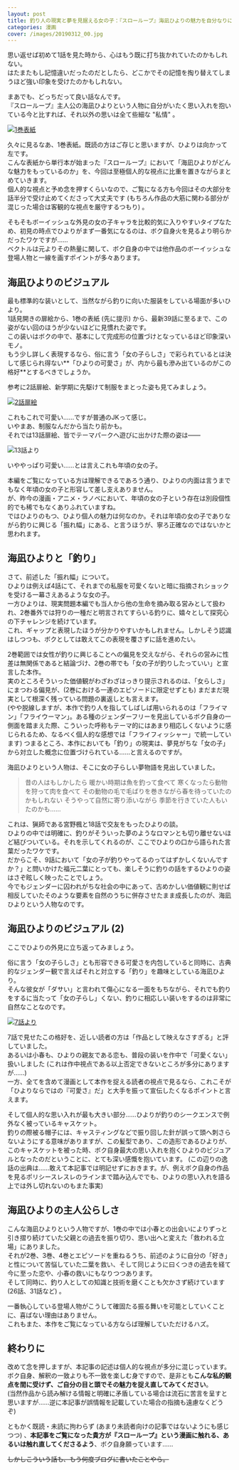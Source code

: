 ```yaml
---
layout: post
title: 釣り人の現実と夢を見据える女の子：『スローループ』海凪ひよりの魅力を自分なりに見つめてみる
categories: 漫画
cover: /images/20190312_00.jpg
---
```


思い返せば初めて1話を見た時から、心はもう既に打ち抜かれていたのかもしれない。  
はたまたもし記憶違いだったのだとしたら、どこかでその記憶を掏り替えてしまうほど強い印象を受けたのかもしれない。

まあでも、どっちだって良い話なんです。  
『スローループ』主人公の海凪ひよりという人物に自分がいたく思い入れを抱いている今と比すれば、それ以外の思いは全て些細な "私情" 。

[![1巻表紙](/images/20190312_00.jpg "1巻表紙、左が海凪ひより")][QTD0]

久々に見るなあ、1巻表紙。既読の方はご存じと思いますが、ひよりは向かって左です。  
こんな表紙から単行本が始まった『スローループ』において「海凪ひよりがどんな魅力をもっているのか」を、今回は至極個人的な視点に比重を置きながらまとめていきます。  
個人的な視点と予め念を押すくらいなので、ご覧になる方も今回はその大部分を話半分で受け止めてくださって大丈夫です (もちろん作品の大筋に関わる部分が混じった場合は客観的な視点を厳守するつもり) 。

そもそもボーイッシュな外見の女の子キャラを比較的気に入りやすいタイプなため、初見の時点でひよりがまず一番気になるのは、ボク自身火を見るより明らかだったワケですが……  
ベクトルは元よりその熱量に関して、ボク自身の中では他作品のボーイッシュな登場人物と一線を画すポイントが多々あります。

## 海凪ひよりのビジュアル

最も標準的な装いとして、当然ながら釣りに向いた服装をしている場面が多いひより。  
1話見開きの扉絵から、1巻の表紙 (先に提示) から、最新39話に至るまで、この姿がない回のほうが少ないほどに見慣れた姿です。  
この装いはボクの中で、基本にして完成形の位置づけとなっているほど印象深いモノ。  
もう少し詳しく表現するなら、俗に言う「女の子らしさ」で彩られているとは決して感じられ得ない**「ひよりの可愛さ」が、内から最も滲み出ているのがこの格好**とするべきでしょうか。

参考に2話扉絵、新学期に先駆けて制服をまとった姿も見てみましょう。

[![2話扉絵](/images/20211122_01.jpg "2話より、ひよりと小春の制服姿")][QTD1]

これもこれで可愛い……ですが普通のJKって感じ。  
いやまあ、制服なんだから当たり前かも。  
それでは13話扉絵、皆でテーマパークへ遊びに出かけた際の姿は——

![13話より](/images/20211122_02.jpg "13話より、3人の私服姿を描いた個人的ベストショット")

いややっぱり可愛い……とは言えこれも年頃の女の子。

本編をご覧になっている方は理解できるであろう通り、ひよりの内面は言うまでもなく年頃の女の子と形容して差し支えありません。  
が、昨今の漫画・アニメ・ラノベにおいて、年頃の女の子という存在は別段個性的でも稀でもなくありふれていますね。  
ではひよりのもつ、ひより個人の魅力は何なのか。それは年頃の女の子でありながら釣りに興じる「振れ幅」にある、と言うほうが、寧ろ正確なのではないかと思われます。  

## 海凪ひよりと「釣り」

さて、前述した「振れ幅」について。  
ひよりは例えば4話にて、それまでの私服を可愛くないと暗に指摘されショックを受ける一幕さえあるような女の子。  
一方ひよりは、現実問題本編でも当人から他の生命を摘み取る営みとして扱われ、2巻番外では狩りの一種だと明言されてすらいる釣りに、嬉々として探究心の下チャレンジを続けています。  
これ、ギャップと表現したほうが分かりやすいかもしれません。しかしそう認識はしつつも、ボクとしては敢えてこの表現を覆さずに話を進めたい。

2巻範囲では女性が釣りに興じることへの偏見を交えながら、それらの営みに性差は無関係であると結論づけ、2巻の帯でも「女の子が釣りしたっていい」と宣言した本作。  
実のところそういった価値観がわざわざはっきり提示されるのは、「女らしさ」にまつわる偏見が、(2巻における一連のエピソードに限定せずとも) まだまだ現実として根深く残っている問題の裏返しとも言えます。  
(やや脱線しますが、本作で釣り人を指してしばしば用いられるのは「フライマン」「フライウーマン」。ある種のジェンダーフリーを見出しているボク自身の一側面を踏まえた際、こういった呼称もテーマ的にはあまり相応しくないように感じられるため、なるべく個人的な感想では「フライフィッシャー」で統一しています)
つまるところ、本作においても「釣り」の現実は、夢見がちな「女の子」から対立した概念に位置づけられている……と言えるのですが。

海凪ひよりという人物は、そこに女の子らしい夢物語を見出していました。  

> 昔の人はもしかしたら 暖かい時期は魚を釣って食べて 寒くなったら動物を狩って肉を食べて その動物の毛で毛ばりを巻きながら春を待っていたのかもしれない そうやって自然に寄り添いながら 季節を行きていた人もいたのかも……

これは、猟師である宮野楓と18話で交友をもったひよりの談。  
ひよりの中では明確に、釣りがそういった夢のようなロマンとも切り離せないほど結びついている。それを示してくれるのが、ここでひよりの口から語られた言葉だったワケです。  
だからこそ、9話において「女の子が釣りやってるのってはずかしくないんですか？」と問いかけた福元二葉にとっても、楽しそうに釣りの話をするひよりの姿はさぞ眩しく映ったことでしょう。  
今でもジェンダーに囚われがちな社会の中にあって、古めかしい価値観に則せば相反していたそのような要素を自然のうちに併存させたまま成長したのが、海凪ひよりという人物なのです。

## 海凪ひよりのビジュアル (2)

ここでひよりの外見に立ち返ってみましょう。

俗に言う「女の子らしさ」とも形容できる可愛さを内包していると同時に、古典的なジェンダー観で言えばそれと対立する「釣り」を趣味としている海凪ひより。  
そんな彼女が「ダサい」と言われて傷心になる一面をもちながら、それでも釣りをするに当たって「女の子らし」くない、釣りに相応しい装いをするのは非常に自然なことなのです。

[![7話より](/images/20211122_03.jpg "7話より、右にドンッと構えるひより")][QTD3]

7話で見せたこの格好を、近しい読者の方は「作品として映えなさすぎる」と評していました。  
あるいは小春も、ひよりの親友である恋も、普段の装いを作中で「可愛くない」扱いしました (これは作中視点である以上否定できないところが多分にありますが……)  
一方、全てを含めて漫画として本作を捉える読者の視点で見るなら、これこそが「ひよりならではの『可愛さ』だ」と大手を振って宣伝したくなるポイントと言えます。

そして個人的な思い入れが最も大きい部分……ひよりが釣りのシークエンスで例外なく被っているキャスケット。  
釣りの際被る帽子には、キャスティングなどで振り回した針が誤って頭へ刺さらないようにする意味がありますが、この髪型であり、この造形であるひよりが、このキャスケットを被った時、ボク自身最大の思い入れを抱くひよりのビジュアルとなったのだということに、とても深い感慨を抱いています。
(この辺りの逸話の出典は……敢えて本記事では明記せずにおきます。が、例えボク自身の作品を見るポリシースレスレのラインまで踏み込んででも、ひよりの思い入れを語る上では外し切れないのもまた事実)

## 海凪ひよりの主人公らしさ

こんな海凪ひよりという人物ですが、1巻の中では小春との出会いによりずっと引き摺り続けていた父親との過去を振り切り、思い出へと変えた「救われる立場」にありました。  
それが2巻、3巻、4巻とエピソードを重ねるうち、前述のように自分の「好き」と性について苦悩していた二葉を救い、そして同じように曰くつきの過去を経て今に至った恋や、小春の救いにもなりつつあります。  
そして同時に、釣り人としての知識と技術を磨くことも欠かさず続けています (26話、31話など) 。

一番執心している登場人物がこうして確固たる振る舞いを可能としていくことに、喜ばない理由はありません。  
これもまた、本作をご覧になっている方ならば理解していただけるハズ。

## 終わりに

改めて念を押しますが、本記事の記述は個人的な視点が多分に混じっています。  
ボク自身、解釈の一致よりも不一致を楽しむ身ですので、是非とも**こんな私的観点を間に受けず、ご自分の目と頭でその魅力を捉え直してみてください**。  
(当然作品から読み解ける情報と明確に矛盾している場合は流石に苦言を呈すと思いますが……逆に本記事が誤情報を記載していた場合の指摘も遠慮なくどうぞ)  

ともかく既読・未読に拘わらず (あまり未読者向けの記事ではないようにも感じつつ) 、**本記事をご覧になった貴方が『スローループ』という漫画に触れる、あるいは触れ直してくださるよう**、ボク自身願っています……

~~しかしこういう話も、もう何度ブログに書いたことやら。~~

[QTD0]: https://twitter.com/mangatimekirara/status/1098512254159343616
[QTD1]: https://twitter.com/mangatimekirara/status/1043347532745560064
[QTD3]: https://twitter.com/mangatimekirara/status/1099175305858568193
